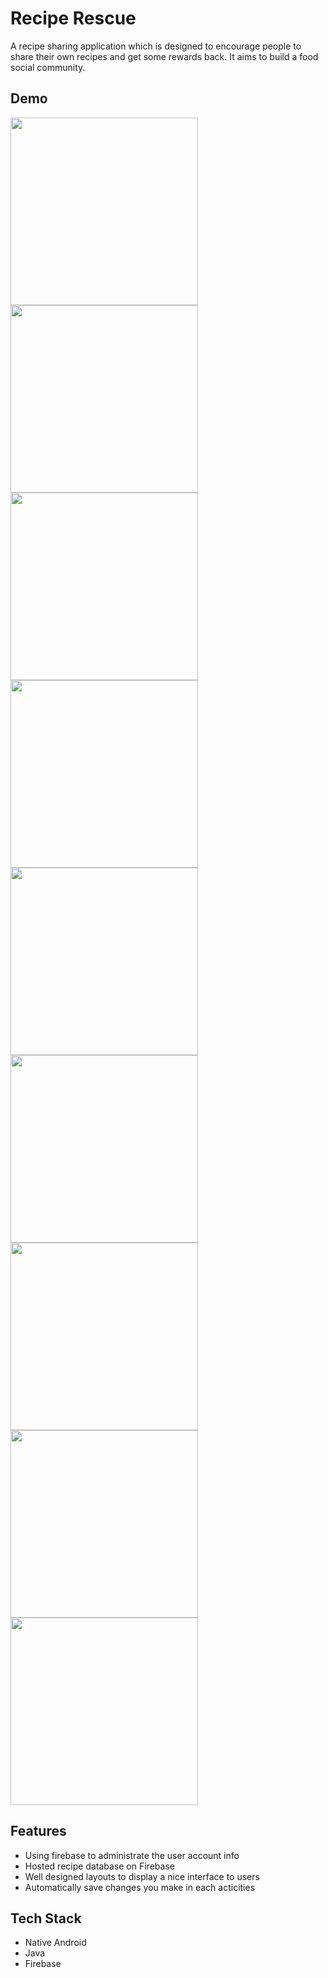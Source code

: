 # Recipe Rescue
A recipe sharing application which is designed to encourage people to share their own recipes and get some rewards back. It aims to build a food social community.

## Demo
 <img src="images/appbg.png" width="300">
 <img src="images/signup.png" width="300">
 <img src="images/signin.png" width="300">
 <img src="images/img3.png" width="300">
 <img src="images/viewrecipe.png" width="300">
 <img src="images/search.png" width="300">
 <img src="images/img6.png" width="300">
 <img src="images/img7.png" width="300">
 <img src="images/shoppinglist.png" width="300">

## Features

- Using firebase to administrate the user account info
- Hosted recipe database on Firebase
- Well designed layouts to display a nice interface to users
- Automatically save changes you make in each acticities

## Tech Stack

- Native Android 
- Java 
- Firebase
